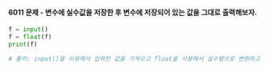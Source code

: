 #### 6011 문제 - 변수에 실수값을 저장한 후 변수에 저장되어 있는 값을 그대로 출력해보자. 

```python
f = input()
f = float(f)
print(f)

# 풀이: input()을 사용해서 입력한 값을 가져오고 float을 사용해서 실수형으로 변환하고 출력했다.
```

